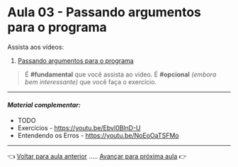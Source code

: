 # Aula 03 - Passando argumentos para o programa

Assista aos vídeos: 

  1. [Passando argumentos para o programa](https://www.youtube.com/embed/dhGPGv7XCM8?start=16&end=562)

> É **#fundamental** que você assista ao vídeo. É **#opcional** _(embora bem interessante)_ que você faça o exercício.

---

#### _Material complementar:_

* TODO
* Exercícios - https://youtu.be/Ebvl0BlnD-U
* Entendendo os Erros - https://youtu.be/NoEoOaTSFMo

---

👈 [Voltar para aula anterior](../aula02/aula.md) ..... [Avançar para próxima aula](../aula04/aula.md) 👉